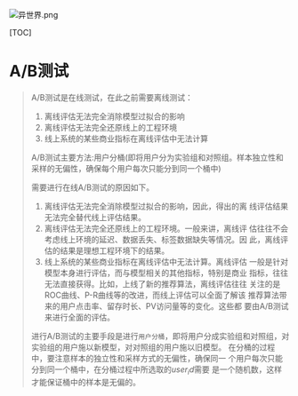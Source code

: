 ![异世界.png](https://upload-images.jianshu.io/upload_images/15675864-e39212ac990782cf.png?imageMogr2/auto-orient/strip%7CimageView2/2/w/1240)

[TOC]

# A/B测试

>A/B测试是在线测试，在此之前需要离线测试：
>
>1. 离线评估无法完全消除模型过拟合的影响
>2. 离线评估无法完全还原线上的工程环境
>3. 线上系统的某些商业指标在离线评估中无法计算
>
>A/B测试主要方法:用户分桶(即将用户分为实验组和对照组。样本独立性和采样的无偏性，确保每个用户每次只能分到同一个桶中)
>
>
>
>需要进行在线A/B测试的原因如下。
>
>1. 离线评估无法完全消除模型过拟合的影响，因此，得出的离 线评估结果无法完全替代线上评估结果。
>2. 离线评估无法完全还原线上的工程环境。一般来讲，离线评 估往往不会考虑线上环境的延迟、数据丢失、标签数据缺失等情况。因 此，离线评估的结果是理想工程环境下的结果。
>3. 线上系统的某些商业指标在离线评估中无法计算。离线评估 一般是针对模型本身进行评估，而与模型相关的其他指标，特别是商业 指标，往往无法直接获得。比如，上线了新的推荐算法，离线评估往往 关注的是ROC曲线、P-R曲线等的改进，而线上评估可以全面了解该 推荐算法带来的用户点击率、留存时长、PV访问量等的变化。这些都 要由A/B测试来进行全面的评估。
>
>进行A/B测试的主要手段是进行`用户分桶`，即将用户分成实验组和对照组，对实验组的用户施以新模型，对对照组的用户施以旧模型。
>    在分桶的过程中，要注意样本的独立性和采样方式的无偏性，确保同一 个用户每次只能分到同一个桶中，在分桶过程中所选取的$user_id$需要 是一个随机数，这样才能保证桶中的样本是无偏的。


